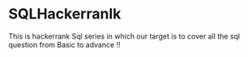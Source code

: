 # SQLHackerranlk

This is hackerrank Sql series in which our target is to cover all the sql question from Basic to advance !!
